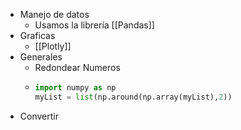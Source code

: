 - Manejo de datos
	- Usamos la librería [[Pandas]]
- Graficas
	- [[Plotly]]
- Generales
	- Redondear Numeros
	- ```python
	  import numpy as np
	  myList = list(np.around(np.array(myList),2))
	  ```
- Convertir